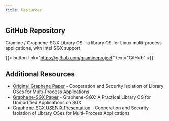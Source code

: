```yaml
---
title: Resources
---
```


## GitHub Repository
Gramine / Graphene-SGX Library OS - a library OS for Linux multi-process applications, with Intel SGX support

{{< button link="https://github.com/gramineproject" text="GitHub" >}}

## Additional Resources

- [Original Graphene Paper](https://www.cs.unc.edu/~porter/pubs/tsai14graphene.pdf) - Cooperation and Security Isolation of Library OSes for Multi-Process Applications
- [Graphene-SGX Paper](https://www.usenix.org/conference/atc17/technical-sessions/presentation/tsai) - Graphene-SGX: A Practical Library OS for Unmodified Applications on SGX
- [Graphene-SGX USENIX Presentation](https://www.usenix.org/sites/default/files/conference/protected-files/atc17_slides_tsai.pdf) - Cooperation and Security Isolation of Library OSes for Multi-Process Applications
